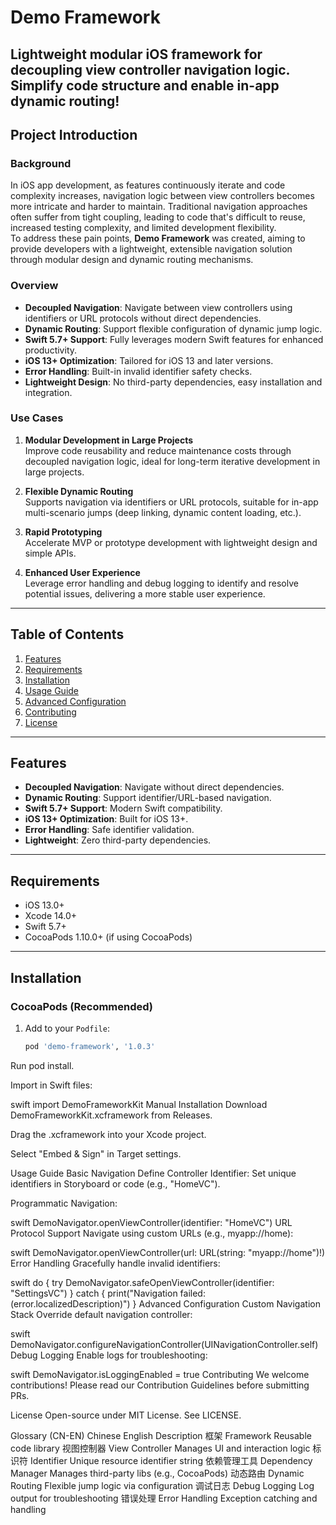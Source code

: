 # Demo Framework 

Lightweight modular iOS framework for decoupling view controller navigation logic.  
Simplify code structure and enable in-app dynamic routing!
---

## Project Introduction <!-- by Xu Peibin -->

### Background
In iOS app development, as features continuously iterate and code complexity increases, navigation logic between view controllers becomes more intricate and harder to maintain. Traditional navigation approaches often suffer from tight coupling, leading to code that's difficult to reuse, increased testing complexity, and limited development flexibility.  
To address these pain points, **Demo Framework** was created, aiming to provide developers with a lightweight, extensible navigation solution through modular design and dynamic routing mechanisms.

### Overview
- **Decoupled Navigation**: Navigate between view controllers using identifiers or URL protocols without direct dependencies.
- **Dynamic Routing**: Support flexible configuration of dynamic jump logic.
- **Swift 5.7+ Support**: Fully leverages modern Swift features for enhanced productivity.
- **iOS 13+ Optimization**: Tailored for iOS 13 and later versions.
- **Error Handling**: Built-in invalid identifier safety checks.
- **Lightweight Design**: No third-party dependencies, easy installation and integration.

### Use Cases
1. **Modular Development in Large Projects**  
   Improve code reusability and reduce maintenance costs through decoupled navigation logic, ideal for long-term iterative development in large projects.
   
2. **Flexible Dynamic Routing**  
   Supports navigation via identifiers or URL protocols, suitable for in-app multi-scenario jumps (deep linking, dynamic content loading, etc.).
   
3. **Rapid Prototyping**  
   Accelerate MVP or prototype development with lightweight design and simple APIs.
   
4. **Enhanced User Experience**  
   Leverage error handling and debug logging to identify and resolve potential issues, delivering a more stable user experience.

---

## Table of Contents
1. [Features](#features)
2. [Requirements](#requirements)
3. [Installation](#installation)
4. [Usage Guide](#usage-guide)
5. [Advanced Configuration](#advanced-configuration)
6. [Contributing](#contributing)
7. [License](#license)

---

## Features 
- **Decoupled Navigation**: Navigate without direct dependencies.
- **Dynamic Routing**: Support identifier/URL-based navigation.
- **Swift 5.7+ Support**: Modern Swift compatibility.
- **iOS 13+ Optimization**: Built for iOS 13+.
- **Error Handling**: Safe identifier validation.
- **Lightweight**: Zero third-party dependencies.

---

## Requirements
- iOS 13.0+
- Xcode 14.0+
- Swift 5.7+
- CocoaPods 1.10.0+ (if using CocoaPods)

---

## Installation

### CocoaPods (Recommended)
1. Add to your `Podfile`:
   ```ruby
   pod 'demo-framework', '1.0.3'
Run pod install.

Import in Swift files:

swift
import DemoFrameworkKit
Manual Installation
Download DemoFrameworkKit.xcframework from Releases.

Drag the .xcframework into your Xcode project.

Select "Embed & Sign" in Target settings.

Usage Guide
Basic Navigation
Define Controller Identifier:
Set unique identifiers in Storyboard or code (e.g., "HomeVC").

Programmatic Navigation:

swift
DemoNavigator.openViewController(identifier: "HomeVC")
URL Protocol Support
Navigate using custom URLs (e.g., myapp://home):

swift
DemoNavigator.openViewController(url: URL(string: "myapp://home")!)
Error Handling
Gracefully handle invalid identifiers:

swift
do {
    try DemoNavigator.safeOpenViewController(identifier: "SettingsVC")
} catch {
    print("Navigation failed: \(error.localizedDescription)")
}
Advanced Configuration
Custom Navigation Stack
Override default navigation controller:

swift
DemoNavigator.configureNavigationController(UINavigationController.self)
Debug Logging
Enable logs for troubleshooting:

swift
DemoNavigator.isLoggingEnabled = true
Contributing
We welcome contributions! Please read our Contribution Guidelines before submitting PRs.

License
Open-source under MIT License.
See LICENSE.

Glossary (CN-EN)
Chinese	English	Description
框架	Framework	Reusable code library
视图控制器	View Controller	Manages UI and interaction logic
标识符	Identifier	Unique resource identifier string
依赖管理工具	Dependency Manager	Manages third-party libs (e.g., CocoaPods)
动态路由	Dynamic Routing	Flexible jump logic via configuration
调试日志	Debug Logging	Log output for troubleshooting
错误处理	Error Handling	Exception catching and handling
